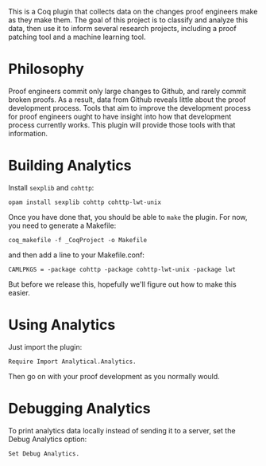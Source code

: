 This is a Coq plugin that collects data on the changes proof engineers make
as they make them. The goal of this project is to classify and analyze this data,
then use it to inform several research projects, including a proof patching tool
and a machine learning tool.

# Philosophy

Proof engineers commit only large changes to Github, and rarely commit
broken proofs. As a result, data from Github reveals little about the proof development process.
Tools that aim to improve the development process for proof engineers ought to have insight
into how that development process currently works. This plugin will provide those tools with that information.

# Building Analytics

Install `sexplib` and `cohttp`:

```
opam install sexplib cohttp cohttp-lwt-unix
```

Once you have done that, you should be able to `make` the plugin.
For now, you need to generate a Makefile:

```
coq_makefile -f _CoqProject -o Makefile
```

and then add a line to your Makefile.conf:

```
CAMLPKGS = -package cohttp -package cohttp-lwt-unix -package lwt
```

But before we release this, hopefully we'll figure out how to make this easier.

# Using Analytics

Just import the plugin:

```
Require Import Analytical.Analytics.
```

Then go on with your proof development as you normally would.

# Debugging Analytics

To print analytics data locally instead of sending it to a server,
set the Debug Analytics option:

```
Set Debug Analytics.
```
